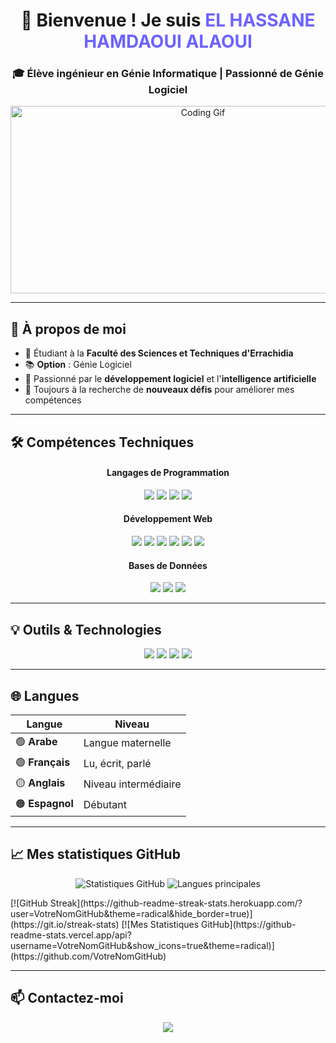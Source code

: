 <h1 align="center">👋 Bienvenue ! Je suis <span style="color:#6C63FF;">EL HASSANE HAMDAOUI ALAOUI</span> </h1>
<h3 align="center">🎓 Élève ingénieur en Génie Informatique | Passionné de Génie Logiciel</h3>

<p align="center">
  <img src="https://media.giphy.com/media/qgQUggAC3Pfv687qPC/giphy.gif" alt="Coding Gif" width="600" height="300">
</p>

---

## 🚀 À propos de moi
- 🏫 Étudiant à la **Faculté des Sciences et Techniques d'Errachidia**  
- 📚 **Option** : Génie Logiciel  
- 🌟 Passionné par le **développement logiciel** et l'**intelligence artificielle**  
- 🎯 Toujours à la recherche de **nouveaux défis** pour améliorer mes compétences  

---

## 🛠️ Compétences Techniques
<div align="center">
  <h4>Langages de Programmation</h4>
  <img src="https://img.shields.io/badge/Python-3776AB?style=for-the-badge&logo=python&logoColor=white">
  <img src="https://img.shields.io/badge/C++-00599C?style=for-the-badge&logo=c%2B%2B&logoColor=white">
  <img src="https://img.shields.io/badge/Java-007396?style=for-the-badge&logo=java&logoColor=white">
  <img src="https://img.shields.io/badge/C-00599C?style=for-the-badge&logo=c&logoColor=white">
</div>

<div align="center">
  <h4>Développement Web</h4>
  <img src="https://img.shields.io/badge/HTML5-E34F26?style=for-the-badge&logo=html5&logoColor=white">
  <img src="https://img.shields.io/badge/CSS3-1572B6?style=for-the-badge&logo=css3&logoColor=white">
  <img src="https://img.shields.io/badge/JavaScript-F7DF1E?style=for-the-badge&logo=javascript&logoColor=black">
  <img src="https://img.shields.io/badge/PHP-777BB4?style=for-the-badge&logo=php&logoColor=white">
  <img src="https://img.shields.io/badge/AngularJS-DD0031?style=for-the-badge&logo=angularjs&logoColor=white">
  <img src="https://img.shields.io/badge/NestJS-E0234E?style=for-the-badge&logo=nestjs&logoColor=white">
</div>

<div align="center">
  <h4>Bases de Données</h4>
  <img src="https://img.shields.io/badge/MySQL-4479A1?style=for-the-badge&logo=mysql&logoColor=white">
  <img src="https://img.shields.io/badge/Oracle-F80000?style=for-the-badge&logo=oracle&logoColor=white">
  <img src="https://img.shields.io/badge/Microsoft_SQL_Server-CC2927?style=for-the-badge&logo=microsoft-sql-server&logoColor=white">
</div>

---

## 💡 Outils & Technologies
<div align="center">
  <img src="https://img.shields.io/badge/Figma-F24E1E?style=for-the-badge&logo=figma&logoColor=white">
  <img src="https://img.shields.io/badge/Canva-00C4CC?style=for-the-badge&logo=canva&logoColor=white">
  <img src="https://img.shields.io/badge/Linux-FCC624?style=for-the-badge&logo=linux&logoColor=black">
  <img src="https://img.shields.io/badge/Microsoft_Office-D83B01?style=for-the-badge&logo=microsoft-office&logoColor=white">
</div>

---

## 🌐 Langues
| Langue          | Niveau                |
|------------------|-----------------------|
| 🟢 **Arabe**    | Langue maternelle     |
| 🟢 **Français** | Lu, écrit, parlé      |
| 🟡 **Anglais**  | Niveau intermédiaire  |
| 🟠 **Espagnol** | Débutant              |

---

## 📈 Mes statistiques GitHub
<p align="center">
  <img src="https://github-readme-stats.vercel.app/api?username=EL-HASSANE-HAMDAOUI-ALAOUI&show_icons=true&theme=radical" alt="Statistiques GitHub">
  <img src="https://github-readme-stats.vercel.app/api/top-langs/?username=EL-HASSANE-HAMDAOUI-ALAOUI&layout=compact&theme=radical" alt="Langues principales">
</p>
[![GitHub Streak](https://github-readme-streak-stats.herokuapp.com/?user=VotreNomGitHub&theme=radical&hide_border=true)](https://git.io/streak-stats)  
[![Mes Statistiques GitHub](https://github-readme-stats.vercel.app/api?username=VotreNomGitHub&show_icons=true&theme=radical)](https://github.com/VotreNomGitHub)

---

## 📫 Contactez-moi
<p align="center">
  <a href="mailto:elhassane.hamdaouialaoui@gmail.com"><img src="https://img.shields.io/badge/Email-D14836?style=for-the-badge&logo=gmail&logoColor=white"></a>
</p>
